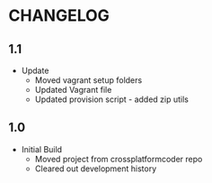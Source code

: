 # CHANGELOG

## 1.1
- Update
    - Moved vagrant setup folders
    - Updated Vagrant file
    - Updated provision script - added zip utils

## 1.0
- Initial Build
    - Moved project from crossplatformcoder repo
    - Cleared out development history
